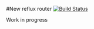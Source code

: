 #New reflux router
[![Build Status](https://travis-ci.org/youseedk/reflux-routing.svg?branch=master)](https://travis-ci.org/youseedk/reflux-routing)

Work in progress
